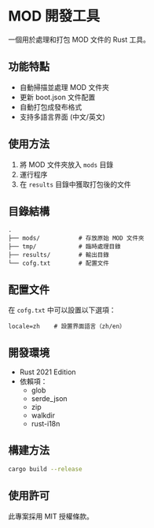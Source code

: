 # MOD 開發工具

一個用於處理和打包 MOD 文件的 Rust 工具。

## 功能特點

- 自動掃描並處理 MOD 文件夾
- 更新 boot.json 文件配置
- 自動打包成發布格式
- 支持多語言界面 (中文/英文)

## 使用方法

1. 將 MOD 文件夾放入 `mods` 目錄
2. 運行程序
3. 在 `results` 目錄中獲取打包後的文件

## 目錄結構

```dir
.
├── mods/           # 存放原始 MOD 文件夾
├── tmp/            # 臨時處理目錄
├── results/        # 輸出目錄
└── cofg.txt        # 配置文件
```

## 配置文件

在 `cofg.txt` 中可以設置以下選項：

```plaintext
locale=zh    # 設置界面語言（zh/en）
```

## 開發環境

- Rust 2021 Edition
- 依賴項：
  - glob
  - serde_json
  - zip
  - walkdir
  - rust-i18n

## 構建方法

```bash
cargo build --release
```

## 使用許可

此專案採用 MIT 授權條款。
